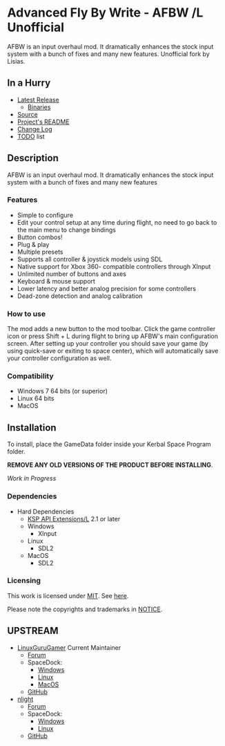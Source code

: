 # Advanced Fly By Write - AFBW /L Unofficial

AFBW is an input overhaul mod. It dramatically enhances the stock input system with a bunch of fixes and many new features. Unofficial fork by Lisias.


## In a Hurry

* [Latest Release](https://github.com/net-lisias-kspu/RetractableLiftingSurface/releases)
	+ [Binaries](https://github.com/net-lisias-kspu/RetractableLiftingSurface/tree/Archive)
* [Source](https://github.com/net-lisias-kspu/RetractableLiftingSurface)
* [Project's README](https://github.com/net-lisias-kspu/RetractableLiftingSurface/blob/master/README.md)
* [Change Log](./CHANGE_LOG.md)
* [TODO](./TODO.md) list


## Description

AFBW is an input overhaul mod. It dramatically enhances the stock input system with a bunch of fixes and many new features

### Features
* Simple to configure
* Edit your control setup at any time during flight, no need to go back to the main menu to change bindings
* Button combos!
* Plug & play
* Multiple presets
* Supports all controller & joystick models using SDL
* Native support for Xbox 360- compatible controllers through XInput
* Unlimited number of buttons and axes
* Keyboard & mouse support
* Lower latency and better analog precision for some controllers
* Dead-zone detection and analog calibration

### How to use

The mod adds a new button to the mod toolbar. Click the game controller icon or press Shift + L during flight to bring up AFBW's main configuration screen. After setting up your controller you should save your game (by using quick-save or exiting to space center), which will automatically save your controller configuration as well.

### Compatibility
* Windows 7 64 bits (or superior)
* Linux 64 bits
* MacOS


## Installation

To install, place the GameData folder inside your Kerbal Space Program folder.

**REMOVE ANY OLD VERSIONS OF THE PRODUCT BEFORE INSTALLING**.

*Work in Progress*

### Dependencies

* Hard Dependencies
	+ [KSP API Extensions/L](https://github.com/net-lisias-ksp/KSPAPIExtensions) 2.1 or later
	+ Windows
		+ XInput
	+ Linux
		+ SDL2
	+ MacOS
		+ SDL2  	 	

### Licensing
This work is licensed under [MIT](https://opensource.org/licenses/MIT). See [here](./LICENSE).

Please note the copyrights and trademarks in [NOTICE](./NOTICE).


## UPSTREAM

* [LinuxGuruGamer](https://forum.kerbalspaceprogram.com/index.php?/profile/129964-linuxgurugamer/) Current Maintainer
	+ [Forum](https://forum.kerbalspaceprogram.com/index.php?/topic/175359-15-afbw-revived-joystick-controller-mod/)
	+ SpaceDock:
		- [Windows](https://spacedock.info/mod/1869/ABFW%20Revived%20(Windows%20version)?ga=%253CGame+3102+%2527Kerbal+Space+Program%2527%253E)
		- [Linux](https://spacedock.info/mod/1870/AFBW%20Revived%20(Linux%20version))
		- [MacOS](https://spacedock.info/mod/1878/ABFW%20Revived%20(OSX%20version)) 
	+ [GitHub](https://github.com/linuxgurugamer/ksp-advanced-flybywire/)
* [nlight](https://forum.kerbalspaceprogram.com/index.php?/profile/123442-nlight/)
	+ [Forum](https://forum.kerbalspaceprogram.com/index.php?/topic/85711-11-afbw-v17-beta-joystick-controller-mod/)
	+ SpaceDock:
		- [Windows](https://spacedock.info/mod/192/AFBW)
		- [Linux](https://spacedock.info/mod/193/AFBW%20-%20Linux)
	+ [GitHub](https://github.com/AlexanderDzhoganov/ksp-advanced-flybywire)  
